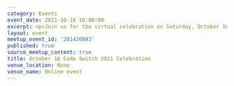 ```yaml
---
category: Events
event_date: 2021-10-16 10:00:00
excerpt: <p>Join us for the virtual celebration on Saturday, October 16!</p>
layout: event
meetup_event_id: '281420883'
published: true
source_meetup_content: true
title: October 16 Code Switch 2021 Celebration
venue_location: None
venue_name: Online event
---
```

